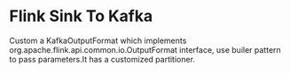 # Flink Sink To Kafka
Custom a KafkaOutputFormat which implements org.apache.flink.api.common.io.OutputFormat interface, use builer pattern to pass parameters.It has a customized partitioner.